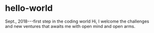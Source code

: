 # hello-world
Sept., 2018---first step in the coding world
Hi, I welcome the challenges and new ventures that awaits me with open mind and open arms.
